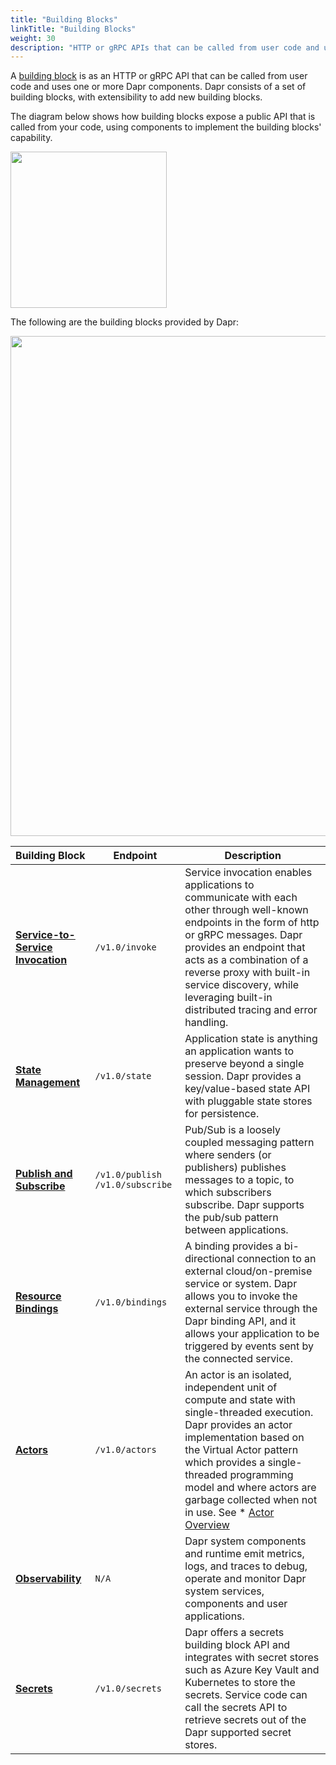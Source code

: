 ```yaml
---
title: "Building Blocks"
linkTitle: "Building Blocks"
weight: 30
description: "HTTP or gRPC APIs that can be called from user code and uses one or more Dapr components."
---
```


A [building block](./architecture/building_blocks.md) is as an HTTP or gRPC API that can be called from user code and uses one or more Dapr components. Dapr consists of a set of building blocks, with extensibility to add new building blocks.

The diagram below shows how building blocks expose a public API that is called from your code, using components to implement the building blocks' capability.

<img src="../images/concepts-building-blocks.png" width=250>
  
The following are the building blocks provided by Dapr:

<img src="../images/building_blocks.png" width=800>

| Building Block | Endpoint | Description |
|----------------|----------|-------------|
| [**Service-to-Service Invocation**](./service-invocation/README.md) | `/v1.0/invoke` | Service invocation enables applications to communicate with each other through well-known endpoints in the form of http or gRPC messages. Dapr provides an endpoint that acts as a combination of a reverse proxy with built-in service discovery, while leveraging built-in distributed tracing and error handling.
| [**State Management**](./state-management/README.md) | `/v1.0/state` | Application state is anything an application wants to preserve beyond a single session. Dapr provides a key/value-based state API with pluggable state stores for persistence.
| [**Publish and Subscribe**](./publish-subscribe-messaging/README.md) | `/v1.0/publish` `/v1.0/subscribe`|  Pub/Sub is a loosely coupled messaging pattern where senders (or publishers) publishes messages to a topic, to which subscribers subscribe. Dapr supports the pub/sub pattern between applications.
| [**Resource Bindings**](./bindings/README.md)| `/v1.0/bindings` | A binding provides a bi-directional connection to an external cloud/on-premise service or system. Dapr allows you to invoke the external service through the  Dapr binding API, and it allows your application to be triggered by events sent by the connected service.
| [**Actors**](./actors/README.md) | `/v1.0/actors` |  An actor is an isolated, independent unit of compute and state with single-threaded execution. Dapr provides an actor implementation based on the Virtual Actor pattern which provides a single-threaded programming model and where actors are garbage collected when not in use. See * [Actor Overview](./actors#understanding-actors)
| [**Observability**](./observability/README.md) | `N/A` |  Dapr system components and runtime emit metrics, logs, and traces to debug, operate and monitor Dapr system services, components and user applications.
| [**Secrets**](./secrets/README.md) | `/v1.0/secrets` | Dapr offers a secrets building block API and integrates with secret stores such as Azure Key Vault and Kubernetes to store the secrets. Service code can call the secrets API to retrieve secrets out of the Dapr supported secret stores.